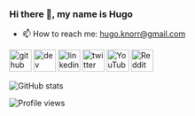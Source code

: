 ### Hi there 👋, my name is Hugo

- 📫 How to reach me: hugo.knorr@gmail.com 


[<img src='https://cdn.jsdelivr.net/npm/simple-icons@3.0.1/icons/github.svg' alt='github' height='40'>](https://github.com/vodkhard)  [<img src='https://cdn.jsdelivr.net/npm/simple-icons@3.0.1/icons/dev-dot-to.svg' alt='dev' height='40'>](https://dev.to/vodkhard)  [<img src='https://cdn.jsdelivr.net/npm/simple-icons@3.0.1/icons/linkedin.svg' alt='linkedin' height='40'>](https://www.linkedin.com/in/hugo-knorr-86b58797/)  [<img src='https://cdn.jsdelivr.net/npm/simple-icons@3.0.1/icons/twitter.svg' alt='twitter' height='40'>](https://twitter.com/vodkhard)  [<img src='https://cdn.jsdelivr.net/npm/simple-icons@3.0.1/icons/youtube.svg' alt='YouTube' height='40'>](https://www.youtube.com/channel/UCLfsp-4CTo06vsCmlFdqEnA)  [<img src='https://cdn.jsdelivr.net/npm/simple-icons@3.0.1/icons/reddit.svg' alt='Reddit' height='40'>](https://www.reddit.com/user/vodkhard)  

![GitHub stats](https://github-readme-stats.vercel.app/api?username=vodkhard&show_icons=true)  

![Profile views](https://gpvc.arturio.dev/vodkhard)  
